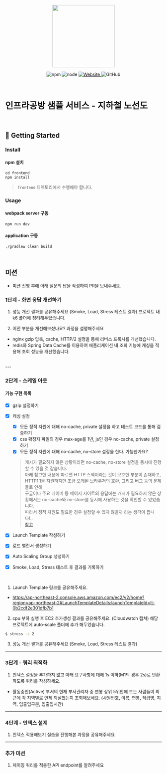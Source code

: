 <p align="center">
    <img width="200px;" src="https://raw.githubusercontent.com/woowacourse/atdd-subway-admin-frontend/master/images/main_logo.png"/>
</p>
<p align="center">
  <img alt="npm" src="https://img.shields.io/badge/npm-%3E%3D%205.5.0-blue">
  <img alt="node" src="https://img.shields.io/badge/node-%3E%3D%209.3.0-blue">
  <a href="https://edu.nextstep.camp/c/R89PYi5H" alt="nextstep atdd">
    <img alt="Website" src="https://img.shields.io/website?url=https%3A%2F%2Fedu.nextstep.camp%2Fc%2FR89PYi5H">
  </a>
  <img alt="GitHub" src="https://img.shields.io/github/license/next-step/atdd-subway-service">
</p>

<br>

# 인프라공방 샘플 서비스 - 지하철 노선도

<br>

## 🚀 Getting Started

### Install
#### npm 설치
```
cd frontend
npm install
```
> `frontend` 디렉토리에서 수행해야 합니다.

### Usage
#### webpack server 구동
```
npm run dev
```
#### application 구동
```
./gradlew clean build
```
<br>

## 미션

* 미션 진행 후에 아래 질문의 답을 작성하여 PR을 보내주세요.


### 1단계 - 화면 응답 개선하기
1. 성능 개선 결과를 공유해주세요 (Smoke, Load, Stress 테스트 결과)
프로젝트 내 k6 폴더에 정리해두었습니다.

2. 어떤 부분을 개선해보셨나요? 과정을 설명해주세요
- nginx gzip 압축, cache, HTTP/2 설정을 통해 리버스 프록시를 개선했습니다.
- redis와 Spring Data Cache를 이용하여 애플리케이션 내 조회 기능에 캐싱을 적용해 조회 성능을 개선했습니다.

<br/>
---

### 2단계 - 스케일 아웃
#### 기능 구현 목록
- [x] gzip 설정하기
- [x] 캐싱 설정
  - [x] 모든 정적 자원에 대해 no-cache, private 설정을 하고 테스트 코드를 통해 검증하기
  - [x] css 확장자 파일의 경우 max-age를 1년, js인 경우 no-cache, private 설정하기
  - [x] 모든 정적 자원에 대해 no-cache, no-store 설정을 한다. 가능한가요?   
  > 캐시가 필요하지 않은 상황이라면 no-cache, no-store 설정을 동시에 진행할 수 있을 것 같습니다.   
  > 아래 참고한 내용에 따르면 HTTP 스펙이라는 것이 모호한 부분이 존재하고, 
  > HTTP1.1을 지원하지만 조금 오래된 브라우저의 호환, 그리고 버그 등의 문제들로 인해   
  > 구글이나 주요 네이버 등 메이저 사이트의 응답에는 캐시가 필요하지 않은 상황에서는
  > no-cache와 no-store를 동시에 사용하는 것을 확인할 수 있었습니다.   
  > 따라서 정적 자원도 필요한 경우 설정할 수 있지 않을까 라는 생각이 듭니다!..   
  > [참고](https://www.inflearn.com/questions/112647/no-store-%EB%A1%9C%EB%8F%84-%EC%B6%A9%EB%B6%84%ED%95%A0-%EA%B2%83-%EA%B0%99%EC%9D%80%EB%8D%B0-no-cache-must-revalidate-%EB%8A%94-%EC%99%9C-%EA%B0%99%EC%9D%B4-%EC%B6%94%EA%B0%80%ED%95%98%EB%8A%94-%EA%B2%83%EC%9D%B8%EA%B0%80%EC%9A%94)
  

- [x] Launch Template 작성하기
- [x] 로드 밸런서 생성하기
- [x] Auto Scaling Group 생성하기
- [x] Smoke, Load, Stress 테스트 후 결과를 기록하기  

<br/>

1. Launch Template 링크를 공유해주세요.
- https://ap-northeast-2.console.aws.amazon.com/ec2/v2/home?region=ap-northeast-2#LaunchTemplateDetails:launchTemplateId=lt-0b2cdf2e301dfb7b1  

2. cpu 부하 실행 후 EC2 추가생성 결과를 공유해주세요. (Cloudwatch 캡쳐)
해당 프로젝트에 auto-scale 폴더에 추가 해두었습니다.

```sh
$ stress -c 2
```

3. 성능 개선 결과를 공유해주세요 (Smoke, Load, Stress 테스트 결과)

---

### 3단계 - 쿼리 최적화

1. 인덱스 설정을 추가하지 않고 아래 요구사항에 대해 1s 이하(M1의 경우 2s)로 반환하도록 쿼리를 작성하세요.

- 활동중인(Active) 부서의 현재 부서관리자 중 연봉 상위 5위안에 드는 사람들이 최근에 각 지역별로 언제 퇴실했는지 조회해보세요. (사원번호, 이름, 연봉, 직급명, 지역, 입출입구분, 입출입시간)

---

### 4단계 - 인덱스 설계

1. 인덱스 적용해보기 실습을 진행해본 과정을 공유해주세요

---

### 추가 미션

1. 페이징 쿼리를 적용한 API endpoint를 알려주세요

